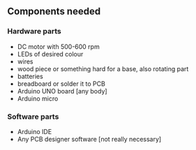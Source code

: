 ## Components needed

### Hardware parts
  - DC motor with 500-600 rpm
  - LEDs of desired colour
  - wires
  - wood piece or something hard for a base, also rotating part
  - batteries
  - breadboard or solder it to PCB
  - Arduino UNO board [any body]
  - Arduino micro
  
### Software parts
  - Arduino IDE
  - Any PCB designer software [not really necessary]
